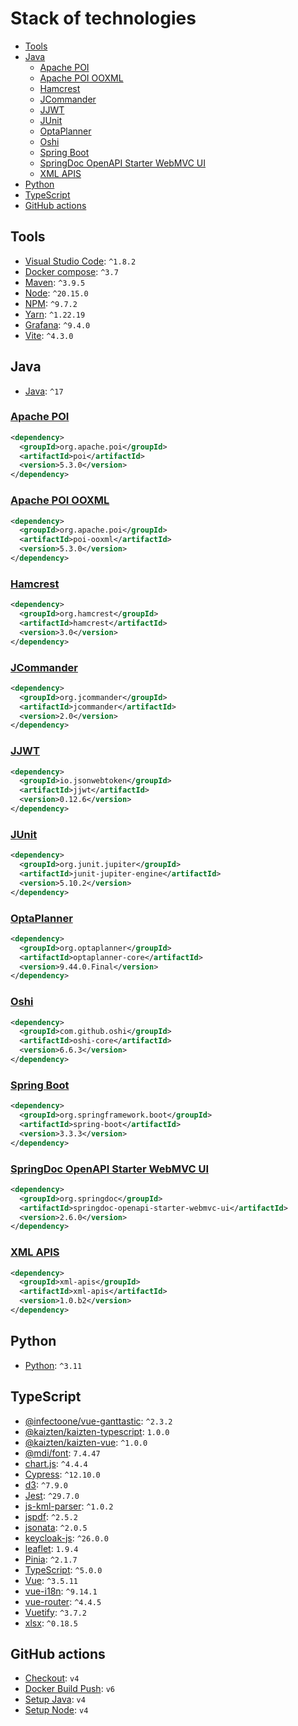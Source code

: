 # Stack of technologies

- [Tools](#tools)
- [Java](#java)
  - [Apache POI](#apache-poi)
  - [Apache POI OOXML](#apache-poi-ooxml)
  - [Hamcrest](#hamcrest)
  - [JCommander](#jcommander)
  - [JJWT](#jjwt)
  - [JUnit](#junit)
  - [OptaPlanner](#optaplanner)
  - [Oshi](#oshi)
  - [Spring Boot](#spring-boot)
  - [SpringDoc OpenAPI Starter WebMVC UI](#springdoc-openapi-starter-webmvc-ui)
  - [XML APIS](#xml-apis)
- [Python](#python)
- [TypeScript](#typescript)
- [GitHub actions](#github-actions)

## Tools

* [Visual Studio Code](https://code.visualstudio.com/): `^1.8.2`
* [Docker compose](https://docs.docker.com/compose/): `^3.7`
* [Maven](https://maven.apache.org/index.html): `^3.9.5`
* [Node](https://nodejs.org): `^20.15.0`
* [NPM](https://www.npmjs.com/package/npm): `^9.7.2`
* [Yarn](https://yarnpkg.com): `^1.22.19`
* [Grafana](https://grafana.com/grafana/download): `^9.4.0`
* [Vite](https://www.npmjs.com/package/vite): `^4.3.0`

## Java

* [Java](https://en.wikipedia.org/wiki/Java_version_history): `^17`

### [Apache POI](https://mvnrepository.com/artifact/org.apache.poi/poi)
```xml
<dependency>
  <groupId>org.apache.poi</groupId>
  <artifactId>poi</artifactId>
  <version>5.3.0</version>
</dependency>
```

### [Apache POI OOXML](https://mvnrepository.com/artifact/org.apache.poi/poi-ooxml)
```xml
<dependency>
  <groupId>org.apache.poi</groupId>
  <artifactId>poi-ooxml</artifactId>
  <version>5.3.0</version>
</dependency>
```

### [Hamcrest](https://mvnrepository.com/artifact/org.hamcrest/hamcrest)
```xml
<dependency>
  <groupId>org.hamcrest</groupId>
  <artifactId>hamcrest</artifactId>
  <version>3.0</version>
</dependency>
```

### [JCommander](https://mvnrepository.com/artifact/org.jcommander/jcommander)
```xml
<dependency>
  <groupId>org.jcommander</groupId>
  <artifactId>jcommander</artifactId>
  <version>2.0</version>
</dependency>
```

### [JJWT](https://mvnrepository.com/artifact/io.jsonwebtoken/jjwt-api)
```xml
<dependency>
  <groupId>io.jsonwebtoken</groupId>
  <artifactId>jjwt</artifactId>
  <version>0.12.6</version>
</dependency>
```

### [JUnit](https://mvnrepository.com/artifact/org.junit.jupiter/junit-jupiter-api)
```xml
<dependency>
  <groupId>org.junit.jupiter</groupId>
  <artifactId>junit-jupiter-engine</artifactId>
  <version>5.10.2</version>
</dependency>
```

###  [OptaPlanner](https://mvnrepository.com/artifact/org.optaplanner/optaplanner-core)
```xml
<dependency>
  <groupId>org.optaplanner</groupId>
  <artifactId>optaplanner-core</artifactId>
  <version>9.44.0.Final</version>
</dependency>
```

### [Oshi](https://mvnrepository.com/artifact/com.github.oshi/oshi-core)
```xml
<dependency>
  <groupId>com.github.oshi</groupId>
  <artifactId>oshi-core</artifactId>
  <version>6.6.3</version>
</dependency>
```

###  [Spring Boot](https://mvnrepository.com/artifact/org.springframework.boot/spring-boot)
```xml
<dependency>
  <groupId>org.springframework.boot</groupId>
  <artifactId>spring-boot</artifactId>
  <version>3.3.3</version>
</dependency>
```

###  [SpringDoc OpenAPI Starter WebMVC UI](https://mvnrepository.com/artifact/org.springdoc/springdoc-openapi-starter-webmvc-ui)
```xml
<dependency>
  <groupId>org.springdoc</groupId>
  <artifactId>springdoc-openapi-starter-webmvc-ui</artifactId>
  <version>2.6.0</version>
</dependency>
```
###  [XML APIS](https://mvnrepository.com/artifact/xml-apis/xml-apis)
```xml
<dependency>
  <groupId>xml-apis</groupId>
  <artifactId>xml-apis</artifactId>
  <version>1.0.b2</version>
</dependency>
```

## Python

* [Python](https://www.python.org/downloads/): `^3.11`

## TypeScript

* [@infectoone/vue-ganttastic](https://www.npmjs.com/package/@infectoone/vue-ganttastic): `^2.3.2`
* [@kaizten/kaizten-typescript](https://github.com/kaizten/kaizten-typescript): `1.0.0`
* [@kaizten/kaizten-vue](https://github.com/kaizten/kaizten-vue): `^1.0.0`
* [@mdi/font](https://www.npmjs.com/package/@mdi/font): `7.4.47`
* [chart.js](https://github.com/chartjs/Chart.js): `^4.4.4`
* [Cypress](https://docs.cypress.io/guides/references/changelog): `^12.10.0`
* [d3](https://www.npmjs.com/package/d3): `^7.9.0`
* [Jest](https://jestjs.io/): `^29.7.0`
* [js-kml-parser](https://www.npmjs.com/package/js-kml-parser): `^1.0.2`
* [jspdf](https://www.npmjs.com/package/jspdf): `^2.5.2`
* [jsonata](https://www.npmjs.com/package/jsonata): `^2.0.5`
* [keycloak-js](https://www.npmjs.com/package/keycloak-js): `^26.0.0`
* [leaflet](https://leafletjs.com/download.html): `1.9.4`
* [Pinia](https://www.npmjs.com/package/pinia): `^2.1.7`
* [TypeScript](https://www.npmjs.com/package/typescript): `^5.0.0`
* [Vue](https://www.npmjs.com/package/vue): `^3.5.11`
* [vue-i18n](https://vue-i18n.intlify.dev/): `^9.14.1`
* [vue-router](https://www.npmjs.com/package/vue-router): `^4.4.5`
* [Vuetify](https://www.npmjs.com/package/vuetify): `^3.7.2`
* [xlsx](https://www.npmjs.com/package/xlsx): `^0.18.5`

<!-- AIdel
    "@vuepic/vue-datepicker": "^8.1.1",
    "date-fns": "^2.30.0",
    "dayjs": "^1.11.5",
    "luxon": "^3.4.4", // PARA FECHAS
    "mdi": "^2.2.43",
    "pinia-plugin-persistedstate": "^3.2.1",
    "qalendar": "^3.8.1",
    "uuid": "^9.0.1",
    "vue-chartjs": "^5.0.0", -> REVISAR SI PODEMOS CARGARNOS CHART.JS O VUE-CHART.JS
-->

<!-- Entomology manager
    "html2canvas": "^1.4.1",
    "pdfmake": "^0.2.7",
    "pinia-plugin-persistedstate": "^2.1.1",
    "read-excel-file": "^5.6.1",
    "vue3-datepicker": "0.4.0",
    "webfontloader": "^1.6.28"
-->

<!-- Vessel tracker
    "geojson": "^0.5.0",
    "jspdf-autotable": "^3.8.3",
    "leaflet-editable": "^1.2.0",
    "mdi": "^2.2.43", -> CAMBIAR POR @MDI/FONT
    "pinia-plugin-persistedstate": "^3.2.1",
    "read-excel-file": "^5.8.5",
    "vue-chartjs": "^5.3.1",
    "vue-toastification": "^1.7.14",
-->

## GitHub actions

* [Checkout](https://github.com/actions/checkout): `v4`
* [Docker Build Push](https://github.com/mr-smithers-excellent/docker-build-push): `v6`
* [Setup Java](https://github.com/actions/setup-java): `v4`
* [Setup Node](https://github.com/actions/setup-node): `v4`
